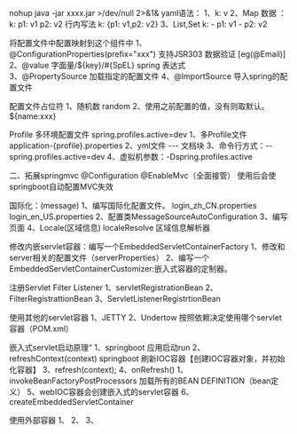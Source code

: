 nohup java -jar xxxx.jar >/dev/null 2>&1&
yaml语法：
	1、k: v
	2、Map 数据 ： 
		k: 
		  p1: v1
		  p2: v2
		行内写法 k: {p1: v1,p2: v2}
    3、List,Set
		k:
		 - p1: v1
		 - p2: v2
		 
将配置文件中配置映射到这个组件中
1、@ConfigurationProperties(prefix="xxx")	支持JSR303 数据验证 [eg(@Email)]	 
2、@value 字面量/${key}/#{SpEL} spring 表达式    
3、@PropertySource 加载指定的配置文件
4、@ImportSource   导入spring的配置文件

配置文件占位符
1、随机数 random
2、使用之前配置的值，没有则取默认。${name:xxx}

Profile 多环境配置文件 spring.profiles.active=dev
1、多Profile文件 
	application-{profile}.properties
2、yml文件
	--- 文档块
3、命令行方式：--spring.profiles.active=dev
4、虚拟机参数：-Dspring.profiles.active


二、拓展springmvc
@Configuration
@EnableMvc（全面接管） 使用后会使springboot自动配置MVC失效
	
	
国际化：(message)
	1、编写国际化配置文件。	login_zh_CN.properties login_en_US.properties
	2、配置类MessageSourceAutoConfiguration
	3、编写页面
	4、Locale(区域信息)  localeResolve 区域信息解析器
	
修改内嵌servlet容器：编写一个EmbeddedServletContainerFactory
1、修改和server相关的配置文件（serverProperties）
2、编写一个EmbeddedServletContainerCustomizer:嵌入式容器的定制器。

注册Servlet Filter Listener
1、servletRegistrationBean
2、FilterRegistrattionBean
3、ServletListenerRegistrtionBean

使用其他的servlet容器
1、JETTY
2、Undertow
按照依赖决定使用哪个servlet容器（POM.xml）

嵌入式servlet启动原理“
1、springboot 应用启动run
2、refreshContext(context) springboot 刷新IOC容器【创建IOC容器对象，并初始化容器】
3、refresh(context);
4、onRefresh()
	1、invokeBeanFactoryPostProcessors 加载所有的BEAN DEFINITION（bean定义）
5、webIOC容器会创建嵌入式的servlet容器
6、createEmbeddedServletContainer

使用外部容器
1、
2、
3、